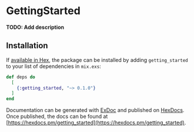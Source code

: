 # GettingStarted

**TODO: Add description**

## Installation

If [available in Hex](https://hex.pm/docs/publish), the package can be installed
by adding `getting_started` to your list of dependencies in `mix.exs`:

```elixir
def deps do
  [
    {:getting_started, "~> 0.1.0"}
  ]
end
```

Documentation can be generated with [ExDoc](https://github.com/elixir-lang/ex_doc)
and published on [HexDocs](https://hexdocs.pm). Once published, the docs can
be found at [https://hexdocs.pm/getting_started](https://hexdocs.pm/getting_started).

